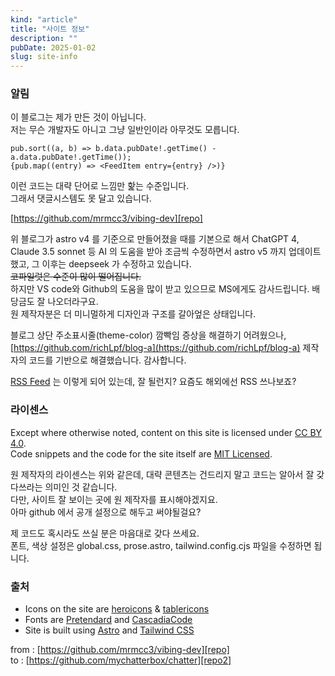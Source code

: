 ```yaml
---
kind: "article"
title: "사이트 정보"
description: ""
pubDate: 2025-01-02
slug: site-info
---
```


### 알림

이 블로그는 제가 만든 것이 아닙니다.  
저는 무슨 개발자도 아니고 그냥 일반인이라 아무것도 모릅니다.

```
pub.sort((a, b) => b.data.pubDate!.getTime() - a.data.pubDate!.getTime());
{pub.map((entry) => <FeedItem entry={entry} />)}
```

이런 코드는 대략 단어로 느낌만 핥는 수준입니다.  
그래서 댓글시스템도 못 달고 있습니다.

[https://github.com/mrmcc3/vibing-dev][repo]

위 블로그가 astro v4 를 기준으로 만들어졌을 때를 기본으로 해서 ChatGPT 4, Claude 3.5 sonnet 등 AI 의 도움을 받아 조금씩 수정하면서 astro v5 까지 업데이트했고, 그 이후는 deepseek 가 수정하고 있습니다.  
~~코파일럿은 수준이 많이 떨어집니다.~~  
하지만 VS code와 Github의 도움을 많이 받고 있으므로 MS에게도 감사드립니다. 배당금도 잘 나오더라구요.  
원 제작자분은 더 미니멀하게 디자인과 구조를 갈아엎은 상태입니다.

블로그 상단 주소표시줄(theme-color) 깜빡임 증상을 해결하기 어려웠으나, [https://github.com/richLpf/blog-a](https://github.com/richLpf/blog-a) 제작자의 코드를 기반으로 해결했습니다. 감사합니다.

[RSS Feed](/rss.xml) 는 이렇게 되어 있는데, 잘 될런지? 요즘도 해외에선 RSS 쓰나보죠?

### 라이센스

Except where otherwise noted, content on this site is licensed under [CC BY 4.0][cc].  
Code snippets and the code for the site itself are [MIT Licensed][mit].

원 제작자의 라이센스는 위와 같은데, 대략 콘텐츠는 건드리지 말고 코드는 알아서 잘 갖다쓰라는 의미인 것 같습니다.  
다만, 사이트 잘 보이는 곳에 원 제작자를 표시해야겠지요.  
아마 github 에서 공개 설정으로 해두고 써야될걸요?

제 코드도 혹시라도 쓰실 분은 마음대로 갖다 쓰세요.  
폰트, 색상 설정은 global.css, prose.astro, tailwind.config.cjs 파일을 수정하면 됩니다.

### 출처

- Icons on the site are [heroicons][icons] & [tablericons][tabler]
- Fonts are [Pretendard][sans] and [CascadiaCode][mono]
- Site is built using [Astro][astro] and [Tailwind CSS][tailwind]

from : [https://github.com/mrmcc3/vibing-dev][repo]  
to : [https://github.com/mychatterbox/chatter][repo2]

[cc]: https://creativecommons.org/licenses/by/4.0/
[mit]: https://github.com/mrmcc3/vibing-dev/blob/main/LICENSE
[repo]: https://github.com/mrmcc3/vibing-dev
[repo2]: https://github.com/mychatterbox/chatter
[icons]: https://github.com/tailwindlabs/heroicons
[tabler]: https://tabler-icons.io/
[sans]: https://github.com/orioncactus/pretendard
[mono]: https://github.com/microsoft/cascadia-code
[astro]: https://astro.build/
[tailwind]: https://tailwindcss.com/
